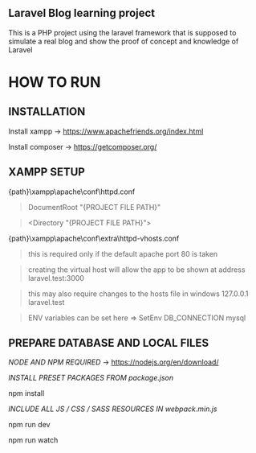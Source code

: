 ## Laravel Blog learning project
This is a PHP project using the laravel framework that is supposed to simulate a real blog and show the proof of concept and knowledge of Laravel

# HOW TO RUN
## INSTALLATION
Install xampp -> https://www.apachefriends.org/index.html

Install composer -> https://getcomposer.org/

## XAMPP SETUP
{path}\xampp\apache\conf\httpd.conf 

>DocumentRoot "{PROJECT FILE PATH}"

><Directory "{PROJECT FILE PATH}">


{path}\xampp\apache\conf\extra\httpd-vhosts.conf 

><VirtualHost laravel.test:3000>

>this is required only if the default apache port 80 is taken

>creating the virtual host will allow the app to be shown at address laravel.test:3000

>this may also require changes to the hosts file in windows 127.0.0.1 laravel.test

>ENV variables can be set here => SetEnv DB_CONNECTION mysql

## PREPARE DATABASE AND LOCAL FILES

*NODE AND NPM REQUIRED* -> https://nodejs.org/en/download/


*INSTALL PRESET PACKAGES FROM package.json*

npm install

*INCLUDE ALL JS / CSS / SASS RESOURCES IN webpack.min.js*

npm run dev 

npm run watch
